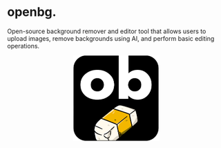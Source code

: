 # openbg.

Open-source background remover and editor tool that allows users to upload images, remove backgrounds using AI, and perform basic editing operations.

<p align="center">
  <img src="https://raw.githubusercontent.com/051188-rk/openbg/main/bg-remover-app/frontend/src/assets/random-logo.png" alt="openbg Logo" width="200"/>
</p>
